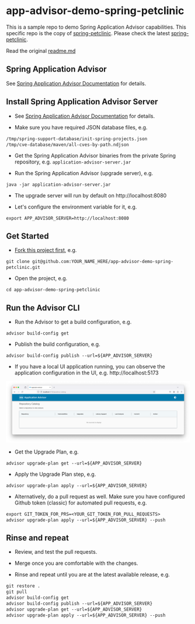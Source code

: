 # app-advisor-demo-spring-petclinic

This is a sample repo to demo Spring Application Advisor capabilities.
This specific repo is the copy of [spring-petclinic](https://github.com/pivotal-cf/spring-petclinic/tree/2.7.3-demo).
Please check the latest [spring-petclinic](https://github.com/spring-projects/spring-petclinic).

Read the original [readme.md](readme-original.md)

## Spring Application Advisor

See [Spring Application Advisor Documentation](https://docs.vmware.com/en/Tanzu-Spring-Runtime/Commercial/Tanzu-Spring-Runtime/index-app-advisor.html) for details.

## Install Spring Application Advisor Server

* See [Spring Application Advisor Documentation](https://docs.vmware.com/en/Tanzu-Spring-Runtime/Commercial/Tanzu-Spring-Runtime/app-advisor-install-app-advisor.html) for details.

* Make sure you have required JSON database files, e.g.

```
/tmp/spring-support-database/init-spring-projects.json
/tmp/cve-database/maven/all-cves-by-path.ndjson
```

* Get the Spring Application Advisor binaries from the private Spring repository, e.g. `application-advisor-server.jar`

* Run the Spring Application Advisor (upgrade server), e.g.

```
java -jar application-advisor-server.jar
```

* The upgrade server will run by default on http://localhost:8080 

* Let's configure the environment variable for it, e.g.

```
export APP_ADVISOR_SERVER=http://localhost:8080
```

## Get Started

* [Fork this project first](https://github.com/nevenc/app-advisor-demo-spring-petclinic/fork), e.g.

```
git clone git@github.com:YOUR_NAME_HERE/app-advisor-demo-spring-petclinic.git
```

* Open the project, e.g. 

```
cd app-advisor-demo-spring-petclinic
```


## Run the Advisor CLI

* Run the Advisor to get a build configuration, e.g.

```
advisor build-config get
```

* Publish the build configuration, e.g.

```
advisor build-config publish --url=${APP_ADVISOR_SERVER}
```

* If you have a local UI application running, you can observe the application configuration in the UI, e.g. http://localhost:5173

![An image showing the local UI application running on port 5173.](./application-advisor-ui.png)

* Get the Upgrade Plan, e.g. 

```
advisor upgrade-plan get --url=${APP_ADVISOR_SERVER}
```

* Apply the Upgrade Plan step, e.g.

```
advisor upgrade-plan apply --url=${APP_ADVISOR_SERVER}
```

* Alternatively, do a pull request as well. Make sure you have configured Github token (classic) for automated pull requests, e.g.

```
export GIT_TOKEN_FOR_PRS=<YOUR_GIT_TOKEN_FOR_PULL_REQUESTS>
advisor upgrade-plan apply --url=${APP_ADVISOR_SERVER} --push
```

## Rinse and repeat

* Review, and test the pull requests.

* Merge once you are comfortable with the changes.

* Rinse and repeat until you are at the latest available release, e.g. 

```
git restore .
git pull
advisor build-config get
advisor build-config publish --url=${APP_ADVISOR_SERVER}
advisor upgrade-plan get --url=${APP_ADVISOR_SERVER}
advisor upgrade-plan apply --url=${APP_ADVISOR_SERVER} --push
```
